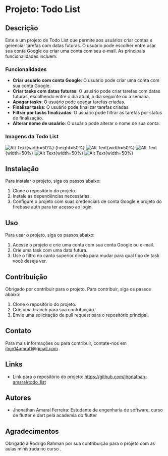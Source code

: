 # Projeto: Todo List

## Descrição
Este é um projeto de Todo List que permite aos usuários criar contas e gerenciar tarefas com datas futuras. O usuário pode escolher entre usar sua conta Google ou criar uma conta com seu e-mail. As principais funcionalidades incluem:

### Funcionalidades
- **Criar usuário com conta Google**: O usuário pode criar uma conta com sua conta Google.
- **Criar tasks com datas futuras**: O usuário pode criar tarefas com datas futuras, escolhendo entre o dia atual, o dia seguinte ou a semana.
- **Apagar tasks**: O usuário pode apagar tarefas criadas.
- **Finalizar tasks**: O usuário pode finalizar tarefas criadas.
- **Filtrar por tasks finalizadas**: O usuário pode filtrar as tarefas por status de finalização.
- **Alterar nome de usuário**: O usuário pode alterar o nome de sua conta.


### Imagens da Todo List
![Alt Text](/screenshots/inicio.png "Tela de inicio"){width=50%} {height=50%}
![Alt Text](/screenshots/criar.png "Tela de criar tarefas"){width=50%}
![Alt Text](/screenshots/drawer.png "Menu com opções"){width=50%}
![Alt Text](/screenshots/tasksSemana.png "Tarefas da semana"){width=50%}
![Alt Text](/screenshots/finalizados.png "Tarefas finalizadas "){width=50%}


## Instalação
Para instalar o projeto, siga os passos abaixo:

1. Clone o repositório do projeto.
2. Instale as dependências necessárias.
3. Configure o projeto com suas credenciais de conta Google e projeto do firebase auth para ter acesso ao login.

## Uso
Para usar o projeto, siga os passos abaixo:

1. Acesse o projeto e crie uma conta com sua conta Google ou e-mail.
2. Crie uma task com uma data futura.
3. Use o filtro no canto superior direito para mudar para qual tipo de task você deseja ver.

## Contribuição
Obrigado por contribuir para o projeto. Para contribuir, siga os passos abaixo:

1. Clone o repositório do projeto.
2. Crie uma branch para sua contribuição.
3. Envie uma solicitação de pull request para o repositório principal.


## Contato
Para mais informações ou para contribuir, contate-nos em jhon14amral1@gmail.com .

## Links
- Link para o repositório do projeto: https://github.com/jhonathan-amaral/todo_list


## Autores
- Jhonathan Amaral Ferreira: Estudante de engenharia de software, curso de flutter e dart pela academia do flutter

## Agradecimentos
Obrigado a Rodrigo Rahman por sua contribuição para o projeto com as aulas ministrada no curso .


